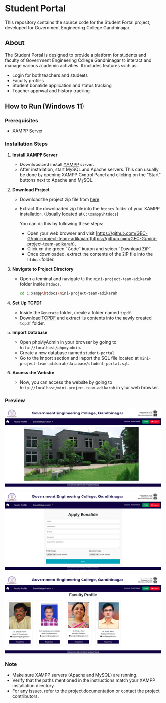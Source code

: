 # Student Portal

This repository contains the source code for the Student Portal project, developed for Government Engineering College Gandhinagar.

## About

The Student Portal is designed to provide a platform for students and faculty of Government Engineering College Gandhinagar to interact and manage various academic activities. It includes features such as:

- Login for both teachers and students
- Faculty profiles
- Student bonafide application and status tracking
- Teacher approval and history tracking

## How to Run (Windows 11)

### Prerequisites

- XAMPP Server

### Installation Steps

1. **Install XAMPP Server**

   - Download and install [XAMPP](https://www.apachefriends.org/index.html) server.
   - After installation, start MySQL and Apache servers. This can usually be done by opening XAMPP Control Panel and clicking on the "Start" buttons next to Apache and MySQL.

2. **Download Project**

   - Download the project zip file from [here](https://github.com/GEC-G/mini-project-team-adikarah).
   - Extract the downloaded zip file into the `htdocs` folder of your XAMPP installation. (Usually located at `C:\xampp\htdocs`)

     You can do this by following these steps:

     - Open your web browser and visit [https://github.com/GEC-G/mini-project-team-adikarah](https://github.com/GEC-G/mini-project-team-adikarah).
     - Click on the green "Code" button and select "Download ZIP".
     - Once downloaded, extract the contents of the ZIP file into the `htdocs` folder.

3. **Navigate to Project Directory**

   - Open a terminal and navigate to the `mini-project-team-adikarah` folder inside `htdocs`.

     ```bash
     cd C:xampp\htdocs\mini-project-team-adikarah
     ```

4. **Set Up TCPDF**

   - Inside the `Generate` folder, create a folder named `tcpdf`.
   - Download [TCPDF](https://github.com/tecnickcom/TCPDF) and extract its contents into the newly created `tcpdf` folder.

5. **Import Database**

   - Open phpMyAdmin in your browser by going to `http://localhost/phpmyadmin`.
   - Create a new database named `student-portal`.
   - Go to the Import section and import the SQL file located at `mini-project-team-adikarah/database/student-portal.sql`.

6. **Access the Website**
   - Now, you can access the website by going to `http://localhost/mini-project-team-adikarah` in your web browser.

### Preview

![Home Page](uploads/preview.png)

![Student Application](uploads/apply.png)

![Faculty Profiles](uploads/faculty.png)

### Note

- Make sure XAMPP servers (Apache and MySQL) are running.
- Verify that the paths mentioned in the instructions match your XAMPP installation directory.
- For any issues, refer to the project documentation or contact the project contributors.

